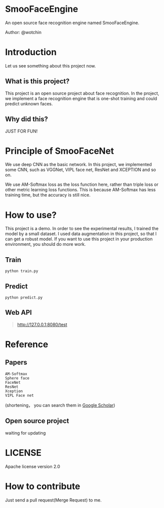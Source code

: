 # SmooFaceEngine
An open source face recognition engine named SmooFaceEngine.

Author: @wotchin
# Introduction
Let us see something about this project now.
## What is this project?
This project is an open source project about
 face recognition. In the project, we implement a face 
 recognition engine that is one-shot training and could predict
 unknown faces.

## Why did this?
JUST FOR FUN!

# Principle of SmooFaceNet
We use deep CNN as the basic network. In this project,
 we implemented some CNN, such as VGGNet, VIPL face net, 
 ResNet and XCEPTION and so on.

We use AM-Softmax loss as the loss function here, rather than 
triple loss or other metric learning loss functions. This is because 
AM-Softmax has less training time, but the accuracy is still nice.

# How to use?
This project is a demo. In order to see the experimental results, I trained the model 
by a small dataset. I used data augmentation in this project, so that I can get 
a robust model.
If you want to use this project in your production environment, you should do more work.
## Train
```python train.py```
## Predict
```python predict.py```
## Web API
>http://127.0.0.1:8080/test
# Reference
## Papers


    AM-Softmax
    Sphere face
    FaceNet
    ResNet
    Xception
    VIPL Face net


(shortening， you can search them in [Google Scholar](https://scholar.google.com/))
## Open source project
waiting for updating
# LICENSE
Apache license version 2.0
# How to contribute
Just send a pull request(Merge Request) to me.

